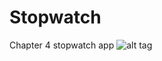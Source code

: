 # Stopwatch
Chapter 4 stopwatch app
![alt tag](https://raw.github.com/TRO-draws.com/TRO-draws/Stopwatch/screenshot/static.PNG)


